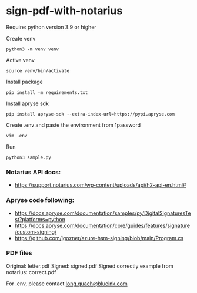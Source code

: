 # sign-pdf-with-notarius

Require: python version 3.9 or higher

Create venv
```
python3 -m venv venv
```

Active venv
```
source venv/bin/activate
```
Install package
```
pip install -m requirements.txt
```
Install apryse sdk
```
pip install apryse-sdk --extra-index-url=https://pypi.apryse.com
```
Create .env and paste the environment from 1password 
```
vim .env
```
Run 
```
python3 sample.py
```

### Notarius API docs: 
- https://support.notarius.com/wp-content/uploads/api/h2-api-en.html#

### Apryse code following:
- https://docs.apryse.com/documentation/samples/py/DigitalSignaturesTest?platforms=python
- https://docs.apryse.com/documentation/core/guides/features/signature/custom-signing/
- https://github.com/jgozner/azure-hsm-signing/blob/main/Program.cs

### PDF files
Original: letter.pdf
Signed: signed.pdf
Signed correctly example from notarius: correct.pdf

For .env, please contact long.quach@blueink.com
